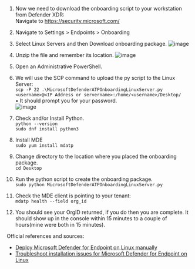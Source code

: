 1.	Now we need to download the onboarding script to your workstation from Defender XDR: <BR>
Navigate to https://security.microsoft.com/ 

2.	Navigate to Settings > Endpoints > Onboarding
3.	Select Linux Servers and then Download onboarding package.
![image](https://github.com/mattnovitsch/M365/assets/61195587/acf91c0a-5062-4162-b44e-c7e59550eeb0)

4.	Unzip the file and remember its location.
![image](https://github.com/mattnovitsch/M365/assets/61195587/e680826d-9bd5-4a03-a292-ece2abc3b61c)

5.	Open an Administrative PowerShell.
6.	We will use the SCP command to upload the py script to the Linux Server: <BR>
`scp -P 22 .\MicrosoftDefenderATPOnboardingLinuxServer.py <username>@<IP Address or servername>:/home/<username>/Desktop/`<BR>
•	It should prompt you for your password. <BR>
![image](https://github.com/mattnovitsch/M365/assets/61195587/6411db44-339e-460a-896d-c39c9c627e1b)

7.	Check and/or Install Python. <BR>
`python --version`<BR>
`sudo dnf install python3`
7.	Install MDE<BR>
`sudo yum install mdatp`
8.	Change directory to the location where you placed the onboarding package.<BR>
`cd Desktop`
9.	Run the python script to create the onboarding package.<BR>
`sudo python MicrosoftDefenderATPOnboardingLinuxServer.py`
10.	Check the MDE client is pointing to your tenant: <BR>
`mdatp health --field org_id`
 
11.	You should see your OrgID returned, if you do then you are complete. It should show up in the console within 15 minutes to a couple of hours(mine were both in 15 minutes).

Official references and sources:
* [Deploy Microsoft Defender for Endpoint on Linux manually](https://learn.microsoft.com/en-us/defender-endpoint/linux-install-manually#rhel-and-variants-centos-fedora-oracle-linux-amazon-linux-2-rocky-and-alma)<BR>
* [Troubleshoot installation issues for Microsoft Defender for Endpoint on Linux](https://learn.microsoft.com/en-us/defender-endpoint/linux-support-install)

